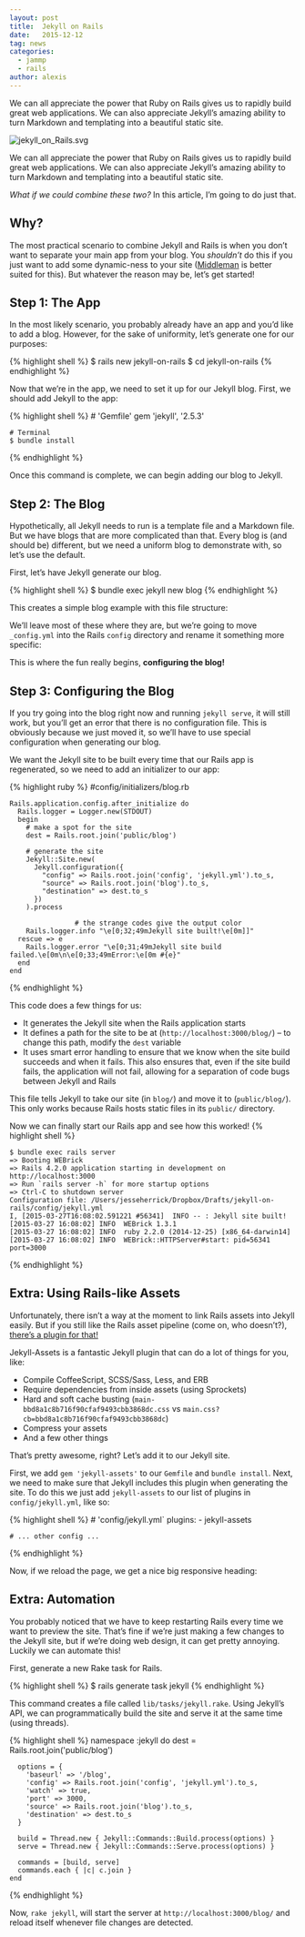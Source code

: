 ```yaml
---
layout: post
title:  Jekyll on Rails
date:   2015-12-12
tag: news
categories:
  - jammp
  - rails
author: alexis
---
```


<!--excerpt.start-->
We can all appreciate the power that Ruby on Rails gives us to rapidly build great web applications. We can also appreciate Jekyll’s amazing ability to turn Markdown and templating into a beautiful static site.
<!--excerpt.end-->

![jekyll_on_Rails.svg](http://dab1nmslvvntp.cloudfront.net/wp-content/uploads/2015/04/1428750609jekyll_on_Rails.svg.png)

We can all appreciate the power that Ruby on Rails gives us to rapidly build great web applications. We can also appreciate Jekyll’s amazing ability to turn Markdown and templating into a beautiful static site.

_What if we could combine these two?_ In this article, I’m going to do just that.

## Why?

The most practical scenario to combine Jekyll and Rails is when you don’t want to separate your main app from your blog. You _shouldn’t_ do this if you just want to add some dynamic-ness to your site ([Middleman](https://middlemanapp.com/) is better suited for this). But whatever the reason may be, let’s get started!

## Step 1: The App

In the most likely scenario, you probably already have an app and you’d like to add a blog. However, for the sake of uniformity, let’s generate one for our purposes:

{% highlight shell %}
    $ rails new jekyll-on-rails
    $ cd jekyll-on-rails
{% endhighlight %}

Now that we’re in the app, we need to set it up for our Jekyll blog. First, we should add Jekyll to the app:

{% highlight shell %}
    # 'Gemfile'
    gem 'jekyll', '2.5.3'

    # Terminal
    $ bundle install
{% endhighlight %}

Once this command is complete, we can begin adding our blog to Jekyll.

## Step 2: The Blog

Hypothetically, all Jekyll needs to run is a template file and a Markdown file. But we have blogs that are more complicated than that. Every blog is (and should be) different, but we need a uniform blog to demonstrate with, so let’s use the default.

First, let’s have Jekyll generate our blog.

{% highlight shell %}
    $ bundle exec jekyll new blog
{% endhighlight %}

This creates a simple blog example with this file structure:

We’ll leave most of these where they are, but we’re going to move `_config.yml` into the Rails `config` directory and rename it something more specific:


This is where the fun really begins, **configuring the blog!**

## Step 3: Configuring the Blog

If you try going into the blog right now and running `jekyll serve`, it will still work, but you’ll get an error that there is no configuration file. This is obviously because we just moved it, so we’ll have to use special configuration when generating our blog.

We want the Jekyll site to be built every time that our Rails app is regenerated, so we need to add an initializer to our app:

{% highlight ruby %}
    #config/initializers/blog.rb

    Rails.application.config.after_initialize do
      Rails.logger = Logger.new(STDOUT)
      begin
        # make a spot for the site
        dest = Rails.root.join('public/blog')

        # generate the site
        Jekyll::Site.new(
          Jekyll.configuration({
            "config" => Rails.root.join('config', 'jekyll.yml').to_s,
            "source" => Rails.root.join('blog').to_s,
            "destination" => dest.to_s
          })
        ).process

                    # the strange codes give the output color
        Rails.logger.info "\e[0;32;49mJekyll site built!\e[0m]]"
      rescue => e
        Rails.logger.error "\e[0;31;49mJekyll site build failed.\e[0m\n\e[0;33;49mError:\e[0m #{e}"
      end
    end

{% endhighlight %}

This code does a few things for us:  
* It generates the Jekyll site when the Rails application starts  
* It defines a path for the site to be at (`http://localhost:3000/blog/`) – to change this path, modify the `dest` variable  
* It uses smart error handling to ensure that we know when the site build succeeds and when it fails. This also ensures that, even if the site build fails, the application will not fail, allowing for a separation of code bugs between Jekyll and Rails

This file tells Jekyll to take our site (in `blog/`) and move it to (`public/blog/`). This only works because Rails hosts static files in its `public/` directory.

Now we can finally start our Rails app and see how this worked!
{% highlight shell %}

    $ bundle exec rails server
    => Booting WEBrick
    => Rails 4.2.0 application starting in development on http://localhost:3000
    => Run `rails server -h` for more startup options
    => Ctrl-C to shutdown server
    Configuration file: /Users/jesseherrick/Dropbox/Drafts/jekyll-on-rails/config/jekyll.yml
    I, [2015-03-27T16:08:02.591221 #56341]  INFO -- : Jekyll site built!
    [2015-03-27 16:08:02] INFO  WEBrick 1.3.1
    [2015-03-27 16:08:02] INFO  ruby 2.2.0 (2014-12-25) [x86_64-darwin14]
    [2015-03-27 16:08:02] INFO  WEBrick::HTTPServer#start: pid=56341 port=3000

{% endhighlight %}

## Extra: Using Rails-like Assets

Unfortunately, there isn’t a way at the moment to link Rails assets into Jekyll easily. But if you still like the Rails asset pipeline (come on, who doesn’t?), [there’s a plugin for that!](https://github.com/jekyll-assets/jekyll-assets)

Jekyll-Assets is a fantastic Jekyll plugin that can do a lot of things for you, like:

* Compile CoffeeScript, SCSS/Sass, Less, and ERB  
* Require dependencies from inside assets (using Sprockets)  
* Hard and soft cache busting (`main-bbd8a1c8b716f90cfaf9493cbb3868dc.css` vs `main.css?cb=bbd8a1c8b716f90cfaf9493cbb3868dc`)  
* Compress your assets  
* And a few other things

That’s pretty awesome, right? Let’s add it to our Jekyll site.

First, we add `gem 'jekyll-assets'` to our `Gemfile` and `bundle install`. Next, we need to make sure that Jekyll includes this plugin when generating the site. To do this we just add `jekyll-assets` to our list of plugins in `config/jekyll.yml`, like so:

{% highlight shell %}
    # 'config/jekyll.yml`
    plugins:
      - jekyll-assets

    # ... other config ...

{% endhighlight %}


Now, if we reload the page, we get a nice big responsive heading:


## Extra: Automation

You probably noticed that we have to keep restarting Rails every time we want to preview the site. That’s fine if we’re just making a few changes to the Jekyll site, but if we’re doing web design, it can get pretty annoying. Luckily we can automate this!

First, generate a new Rake task for Rails.

{% highlight shell %}
    $ rails generate task jekyll
{% endhighlight %}

This command creates a file called `lib/tasks/jekyll.rake`. Using Jekyll’s API, we can programmatically build the site and serve it at the same time (using threads).

{% highlight shell %}
    namespace :jekyll do
      dest = Rails.root.join('public/blog')

      options = {
        'baseurl' => '/blog',
        'config' => Rails.root.join('config', 'jekyll.yml').to_s,
        'watch' => true,
        'port' => 3000,
        'source' => Rails.root.join('blog').to_s,
        'destination' => dest.to_s
      }

      build = Thread.new { Jekyll::Commands::Build.process(options) }
      serve = Thread.new { Jekyll::Commands::Serve.process(options) }

      commands = [build, serve]
      commands.each { |c| c.join }
    end
{% endhighlight %}

Now, `rake jekyll`, will start the server at `http://localhost:3000/blog/` and reload itself whenever file changes are detected.

